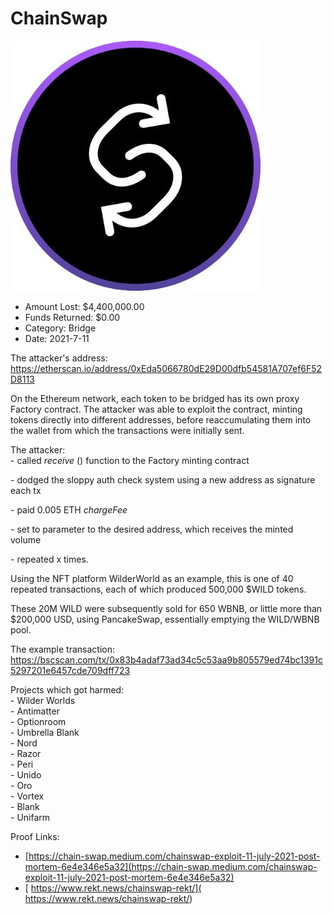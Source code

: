 # ChainSwap
![ChainSwap](/rektimages/ChainSwap.png)
- Amount Lost: $4,400,000.00
- Funds Returned: $0.00
- Category: Bridge
- Date: 2021-7-11

The attacker's address:  
https://etherscan.io/address/0xEda5066780dE29D00dfb54581A707ef6F52D8113  
  
On the Ethereum network, each token to be bridged has its own proxy Factory contract. The attacker was able to exploit the contract, minting tokens directly into different addresses, before reaccumulating them into the wallet from which the transactions were initially sent.  
  
The attacker:  
\- called _receive_ () function to the Factory minting contract  
  
\- dodged the sloppy auth check system using a new address as signature each tx  
  
\- paid 0.005 ETH _chargeFee_  
  
\- set to parameter to the desired address, which receives the minted volume  
  
\- repeated x times.  
  
Using the NFT platform WilderWorld as an example, this is one of 40 repeated transactions, each of which produced 500,000 $WILD tokens.  
  
These 20M WILD were subsequently sold for 650 WBNB, or little more than $200,000 USD, using PancakeSwap, essentially emptying the WILD/WBNB pool.  
  
The example transaction:  
https://bscscan.com/tx/0x83b4adaf73ad34c5c53aa9b805579ed74bc1391c5297201e6457cde709dff723  
  
Projects which got harmed:  
\- Wilder Worlds  
\- Antimatter  
\- Optionroom  
\- Umbrella Blank  
\- Nord  
\- Razor  
\- Peri  
\- Unido  
\- Oro  
\- Vortex  
\- Blank  
\- Unifarm


Proof Links:
- [https://chain-swap.medium.com/chainswap-exploit-11-july-2021-post-mortem-6e4e346e5a32](https://chain-swap.medium.com/chainswap-exploit-11-july-2021-post-mortem-6e4e346e5a32)
- [ https://www.rekt.news/chainswap-rekt/]( https://www.rekt.news/chainswap-rekt/)


